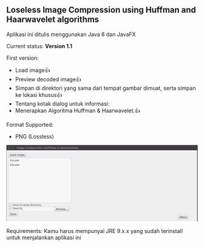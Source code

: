 ## Loseless Image Compression using Huffman and Haarwavelet algorithms

Aplikasi ini ditulis menggunakan Java 8 dan JavaFX

Current status: **Version 1.1**

First version:
- Load image:+1:
- Preview decoded image:+1:
- Simpan di direktori yang sama dari tempat gambar dimuat, serta simpan ke lokasi khusus:+1:
- Tentang kotak dialog untuk informasi:
- Menerapkan Algoritma Huffman & Haarwavelet.:+1:

Format Supported:
- PNG (Lossless)

![screenshot](https://github.com/aan629/image-compression/blob/master/bin/img-compression.gif)

Requirements:
Kamu harus mempunyai JRE 9.x.x yang sudah terinstall untuk menjalankan aplikasi ini
